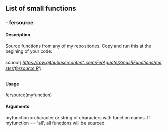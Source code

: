 ## List of small functions
### - fersource
#### Description
Source functions from any of my repositories.
Copy and run this at the begining of your code:<br />

###### source('https://raw.githubusercontent.com/FerAguate/SmallRFunctions/master/fersource.R')

#### Usage
fersource(myfunction)
#### Arguments
myfunction = character or string of characters with function names. If myfunction == 'all', all functions will be sourced.
